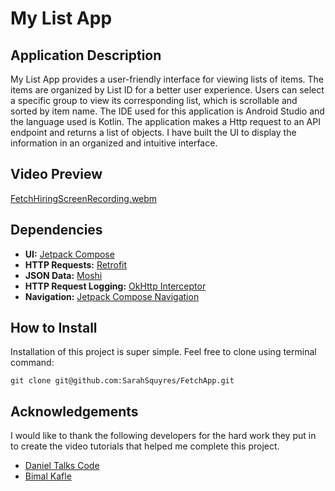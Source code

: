# My List App

## Application Description

My List App provides a user-friendly interface for viewing lists of items.  The items are organized by List ID for a better user experience. 
Users can select a specific group to view its corresponding list, which is scrollable and sorted by item name. 
The IDE used for this application is Android Studio and the language used is Kotlin. The application makes a Http request to an API endpoint and returns a list of objects. I have built the UI to display the information in an organized and intuitive interface.

## Video Preview
  [FetchHiringScreenRecording.webm](https://github.com/user-attachments/assets/c3dfe362-1c69-4671-af95-3544f7241cd8)

## Dependencies
* **UI:** [Jetpack Compose](https://developer.android.com/compose)
* **HTTP Requests:** [Retrofit](https://square.github.io/retrofit/)
* **JSON Data:** [Moshi](https://github.com/square/moshi)
* **HTTP Request Logging:** [OkHttp Interceptor](https://github.com/square/okhttp/tree/master/okhttp-logging-interceptor)
* **Navigation:** [Jetpack Compose Navigation](https://developer.android.com/develop/ui/compose/navigation)

## How to Install
Installation of this project is super simple. Feel free to clone using terminal command: 
```
git clone git@github.com:SarahSquyres/FetchApp.git
```

## Acknowledgements
I would like to thank the following developers for the hard work they put in to create the video tutorials that helped me complete this project.
* [Daniel Talks Code](https://www.youtube.com/watch?v=F5sj_PFzzx0&t=1339s)
* [Bimal Kafle](https://www.youtube.com/watch?v=wJKwsI5WUI4&list=PLcoCy1c_Mc9kNAQv3t26nsNSSHmQJQwME&index=6)
